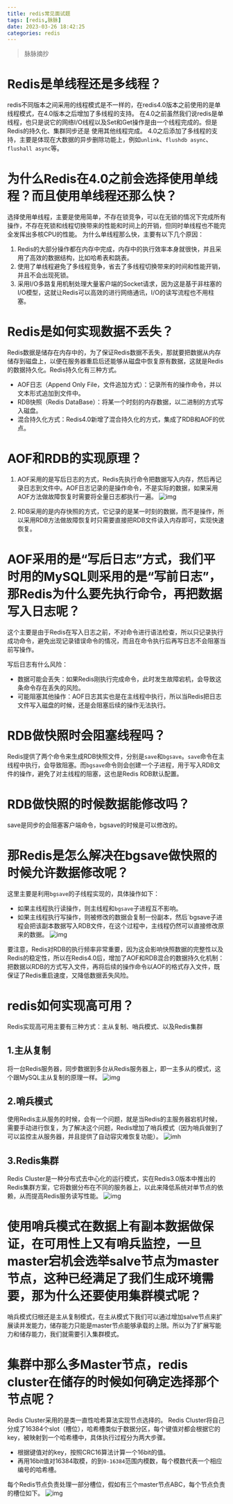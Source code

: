 ```yaml
---
title: redis常见面试题
tags: [redis,脉脉]
date: 2023-03-26 18:42:25
categories: redis
---
```

>脉脉摘抄

# Redis是单线程还是多线程？

redis不同版本之间采用的线程模式是不一样的，在redis4.0版本之前使用的是单线程模式，在4.0版本之后增加了多线程的支持。
在4.0之前虽然我们说redis是单线程，也只是说它的网络I/O线程以及Set和Get操作是由一个线程完成的。但是Redis的持久化、集群同步还是 使用其他线程完成。
4.0之后添加了多线程的支持，主要是体现在大数据的异步删除功能上，例如`unlink`、`flushdb async`、`flushall async`等。

# 为什么Redis在4.0之前会选择使用单线程？而且使用单线程还那么快？

选择使用单线程，主要是使用简单，不存在锁竞争，可以在无锁的情况下完成所有操作，不存在死锁和线程切换带来的性能和时间上的开销，但同时单线程也不能完全发挥出多核CPU的性能。
为什么单线程那么快，主要有以下几个原因：
1. Redis的大部分操作都在内存中完成，内存中的执行效率本身就很快，并且采用了高效的数据结构，比如哈希表和跳表。
2. 使用了单线程避免了多线程竞争，省去了多线程切换带来的时间和性能开销，并且不会出现死锁。
3. 采用I/O多路复用机制处理大量客户端的Socket请求，因为这是基于非柱塞的I/O模型，这就让Redis可以高效的进行网络通讯，I/O的读写流程也不用柱塞。

# Redis是如何实现数据不丢失？

Redis数据是储存在内存中的，为了保证Redis数据不丢失，那就要把数据从内存储存到磁盘上，以便在服务器重启后还能够从磁盘中恢复原有数据，这就是Redis的数据持久化。Redis持久化有三种方式。
- AOF日志（Append Only File，文件追加方式）：记录所有的操作命令，并以文本形式追加到文件中。
- RDB快照（Redis DataBase）：将某一个时刻的内存数据，以二进制的方式写入磁盘。
- 混合持久化方式：Redis4.0新增了混合持久化的方式，集成了RDB和AOF的优点。

# AOF和RDB的实现原理？

1. AOF采用的是写后日志的方式，Redis先执行命令把数据写入内存，然后再记录日志到文件中。AOF日志记录的是操作命令，不是实际的数据，如果采用AOF方法做故障恢复时需要将全量日志都执行一遍。
![img](redis常见面试题/redis-aof.png)

2. RDB采用的是内存快照的方式，它记录的是某一时刻的数据，而不是操作，所以采用RDB方法做故障恢复时只需要直接把RDB文件读入内存即可，实现快速恢复。

# AOF采用的是“写后日志”方式，我们平时用的MySQL则采用的是“写前日志”，那Redis为什么要先执行命令，再把数据写入日志呢？

这个主要是由于Redis在写入日志之前，不对命令进行语法检查，所以只记录执行成功命令，避免出现记录错误命令的情况，而且在命令执行后再写日志不会阻塞当前写操作。

写后日志有什么风险：
- 数据可能会丢失：如果Redis刚执行完成命令，此时发生故障宕机，会导致这条命令存在丢失的风险。
- 可能阻塞其他操作：AOF日志其实也是在主线程中执行，所以当Redis把日志文件写入磁盘的时候，还是会阻塞后续的操作无法执行。

# RDB做快照时会阻塞线程吗？

Redis提供了两个命令来生成RDB快照文件，分别是`save`和`bgsave`。`save`命令在主线程中执行，会导致阻塞。而`bgsave`命令则会创建一个子进程，用于写入RDB文件的操作，避免了对主线程的阻塞，这也是Redis RDB默认配置。

# RDB做快照的时候数据能修改吗？

save是同步的会阻塞客户端命令，bgsave的时候是可以修改的。

# 那Redis是怎么解决在bgsave做快照的时候允许数据修改呢？

这里主要是利用`bgsave`的子线程实现的，具体操作如下：
- 如果主线程执行读操作，则主线程和`bgsave`子进程互不影响。
- 如果主线程执行写操作，则被修改的数据会复制一份副本，然后`bgsave子进程会把该副本数据写入RDB文件，在这个过程中，主线程仍然可以直接修改原来的数据。
![img](redis常见面试题/redis-rdb.png)

要注意，Redis对RDB的执行频率非常重要，因为这会影响快照数据的完整性以及Redis的稳定性，所以在Redis4.0后，增加了AOF和RDB混合的数据持久化机制：把数据以RDB的方式写入文件，再将后续的操作命令以AOF的格式存入文件，既保证了Redis重启速度，又降低数据丢失风险。

# redis如何实现高可用？

Redis实现高可用主要有三种方式：主从复制、哨兵模式、以及Redis集群

## 1.主从复制
将一台Redis服务器，同步数据到多台从Redis服务器上，即一主多从的模式，这个跟MySQL主从复制的原理一样。
![img](redis常见面试题/主从模式.png)

## 2.哨兵模式
使用Redis主从服务的时候，会有一个问题，就是当Redis的主服务器宕机时候，需要手动进行恢复，为了解决这个问题，Redis增加了哨兵模式（因为哨兵做到了可以监控主从服务器，并且提供了自动容灾难恢复功能）。
![imh](redis常见面试题/截屏2023-03-26%2021.02.15.png)

## 3.Redis集群
Redis Cluster是一种分布式去中心化的运行模式，实在Redis3.0版本中推出的Redis集群方案，它将数据分布在不同的服务器上，以此来降低系统对单节点的依赖，从而提高Redis服务读写性能。
![img](redis常见面试题/截屏2023-03-26%2021.04.08.png)

# 使用哨兵模式在数据上有副本数据做保证，在可用性上又有哨兵监控，一旦master宕机会选举salve节点为master节点，这种已经满足了我们生成环境需要，那为什么还要使用集群模式呢？

哨兵模式归根还是主从复制模式，在主从模式下我们可以通过增加salve节点来扩展读并发能力，储存能力只能是master节点能够承载的上限。所以为了扩展写能力和储存能力，我们就需要引入集群模式。

# 集群中那么多Master节点，redis cluster在储存的时候如何确定选择那个节点呢？

Redis Cluster采用的是类一直性哈希算法实现节点选择的。
Redis Cluster将自己分成了16384个slot（槽位），哈希槽类似于数据分区，每个键值对都会根据它的key，被映射到一个哈希槽中，具体执行过程分为两大步骤。
- 根据键值对的key，按照CRC16算法计算一个16bit的值。
- 再用16bit值对16384取模，的到`0-16384`范围内模数，每个模数代表一个相应编号的哈希槽。

每个Redis节点负责处理一部分槽位，假如有三个master节点ABC，每个节点负责的槽位如下。
![img](redis常见面试题/截屏2023-03-26%2021.18.16.png)